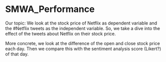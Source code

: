 # SMWA_Performance

Our topic:
We look at the stock price of Netflix as dependent variable and the #Netflix tweets as the independent variable.
So, we take a dive into the effect of the tweets about Netflix on their stock price.


More concrete,
we look at the difference of the open and close stock price each day. Then we compare this with the sentiment analysis score (Likert?) of that day.

